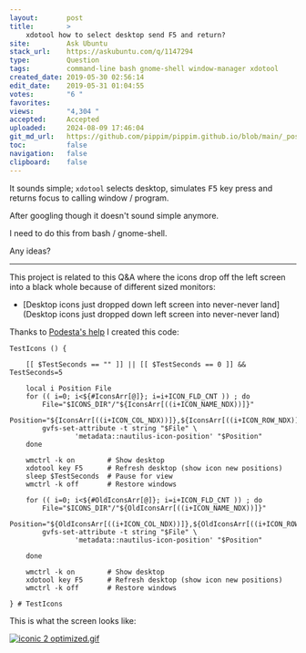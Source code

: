```yaml
---
layout:       post
title:        >
    xdotool how to select desktop send F5 and return?
site:         Ask Ubuntu
stack_url:    https://askubuntu.com/q/1147294
type:         Question
tags:         command-line bash gnome-shell window-manager xdotool
created_date: 2019-05-30 02:56:14
edit_date:    2019-05-31 01:04:55
votes:        "6 "
favorites:    
views:        "4,304 "
accepted:     Accepted
uploaded:     2024-08-09 17:46:04
git_md_url:   https://github.com/pippim/pippim.github.io/blob/main/_posts/2019/2019-05-30-xdotool-how-to-select-desktop-send-F5-and-return_.md
toc:          false
navigation:   false
clipboard:    false
---
```


It sounds simple; `xdotool` selects desktop, simulates <kbd>F5</kbd> key press and returns focus to calling window / program. 

After googling though it doesn't sound simple anymore.

I need to do this from bash / gnome-shell.

Any ideas?


----------

This project is related to this Q&A where the icons drop off the left screen into a black whole because of different sized monitors:

- [Desktop icons just dropped down left screen into never-never land](Desktop icons just dropped down left screen into never-never land)

Thanks to [Podesta's help][1] I created this code:

``` 
TestIcons () {

    [[ $TestSeconds == "" ]] || [[ $TestSeconds == 0 ]] && TestSeconds=5

    local i Position File
    for (( i=0; i<${#IconsArr[@]}; i=i+ICON_FLD_CNT )) ; do
        File="$ICONS_DIR"/"${IconsArr[((i+ICON_NAME_NDX))]}"
        Position="${IconsArr[((i+ICON_COL_NDX))]},${IconsArr[((i+ICON_ROW_NDX))]}"
        gvfs-set-attribute -t string "$File" \
                'metadata::nautilus-icon-position' "$Position"
    done

    wmctrl -k on        # Show desktop
    xdotool key F5      # Refresh desktop (show icon new positions)
    sleep $TestSeconds  # Pause for view
    wmctrl -k off       # Restore windows

    for (( i=0; i<${#OldIconsArr[@]}; i=i+ICON_FLD_CNT )) ; do
        File="$ICONS_DIR"/"${OldIconsArr[((i+ICON_NAME_NDX))]}"
        Position="${OldIconsArr[((i+ICON_COL_NDX))]},${OldIconsArr[((i+ICON_ROW_NDX))]}"
        gvfs-set-attribute -t string "$File" \
                'metadata::nautilus-icon-position' "$Position"

    done

    wmctrl -k on        # Show desktop
    xdotool key F5      # Refresh desktop (show icon new positions)
    wmctrl -k off       # Restore windows

} # TestIcons
```

This is what the screen looks like:

[![iconic 2 optimized.gif][2]][2]


  [1]: https://askubuntu.com/a/1147403/307523
  [2]: https://pippim.github.io/assets/img/_posts/2019/YcaVq.gif
